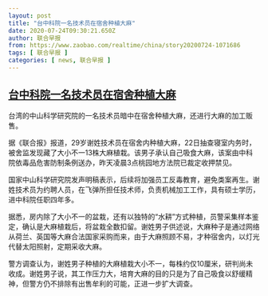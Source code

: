 ```yaml
---
layout: post
title: "台中科院一名技术员在宿舍种植大麻"
date: 2020-07-24T09:30:21.650Z
author: 联合早报
from: https://www.zaobao.com/realtime/china/story20200724-1071686
tags: [ 联合早报 ]
categories: [ news, 联合早报 ]
---
```

<!--1595607060000-->
[台中科院一名技术员在宿舍种植大麻](https://www.zaobao.com/realtime/china/story20200724-1071686)
------

<div>
<p>台湾的中山科学研究院的一名技术员暗中在宿舍种植大麻，还进行大麻的加工贩售。</p><p>据《联合报》报道，29岁谢姓技术员在宿舍内种植大麻，22日抽查寝室内务时，被舍监发现藏了大小不一13株大麻植栽。该男子承认自己吸食大麻，该案由中科院依毒品危害防制条例送办，昨天凌晨3点桃园地方法院已裁定收押禁见。</p><p>国家中山科学研究院发声明稿表示，后续将加强员工反毒教育，避免类案再生。谢姓技术员为约聘人员，在飞弹所担任技术师，负责机械加工工作，具有硕士学历，进中科院任职四年多。</p><section id="imu"><div id="dfp-ad-imu1-wrapper" class="dfp-tag-wrapper"><div id="dfp-ad-imu1" class="dfp-tag-wrapper"></div></div></section><p>据悉，房内除了大小不一的盆栽，还有以独特的“水耕”方式种植，员警采集样本鉴定，确认是大麻植栽后，将盆栽全数扣留。谢姓男子供述说，大麻种子是通过网络从荷兰、英国等大麻合法国家采购而来，由于大麻照顾不易，才种宿舍内，以灯光代替太阳照射，定期采收大麻。</p><p>警方调查认为，谢姓男子种植的大麻植栽大小不一，每株约仅10厘米，研判尚未收成。谢姓男子说，其工作压力大，培育大麻的目的只是为了自己吸食以舒缓精神，但警方仍不排除有出售牟利的可能，正进一步扩大调查。</p><div id="innity-in-post"></div><div id="dfp-ad-midarticlespecial-wrapper" class="dfp-tag-wrapper"><div id="dfp-ad-midarticlespecial" class="dfp-tag-wrapper"></div></div>
</div>
